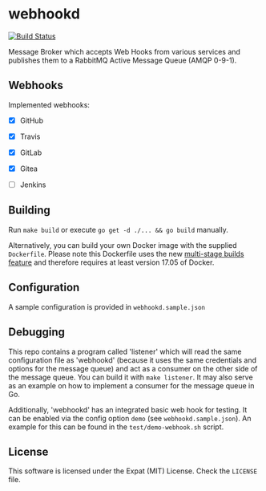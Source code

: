 # webhookd

[![Build Status](https://travis-ci.org/vision-it/webhookd.png)](https://travis-ci.org/vision-it/webhookd)


Message Broker which accepts Web Hooks from various services and publishes them to a RabbitMQ Active Message Queue (AMQP 0-9-1).

## Webhooks
Implemented webhooks:

- [X] GitHub
- [X] Travis
- [X] GitLab
- [X] Gitea
- [ ] Jenkins


## Building
Run `make build` or execute `go get -d ./... && go build` manually.

Alternatively, you can build your own Docker image with the supplied `Dockerfile`. Please note this Dockerfile uses the new [multi-stage builds feature](https://docs.docker.com/engine/userguide/eng-image/multistage-build/) and therefore requires at least version 17.05 of Docker.

## Configuration
A sample configuration is provided in `webhookd.sample.json`

## Debugging
This repo contains a program called 'listener' which will read the same configuration file as 'webhookd' (because it uses the same credentials and options for the message queue) and act as a consumer on the other side of the message queue. You can build it with `make listener`.
It may also serve as an example on how to implement a consumer for the message queue in Go.

Additionally, 'webhookd' has an integrated basic web hook for testing. It can be enabled via the config option `demo` (see `webhookd.sample.json`). An example for this can be found in the `test/demo-webhook.sh` script.

## License
This software is licensed under the Expat (MIT) License. Check the `LICENSE` file.
